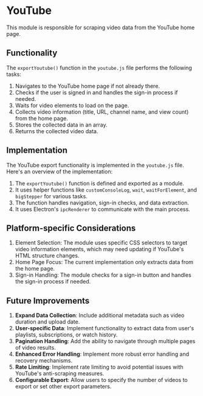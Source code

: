 # YouTube

This module is responsible for scraping video data from the YouTube home page.

## Functionality

The `exportYoutube()` function in the `youtube.js` file performs the following tasks:

1. Navigates to the YouTube home page if not already there.
2. Checks if the user is signed in and handles the sign-in process if needed.
3. Waits for video elements to load on the page.
4. Collects video information (title, URL, channel name, and view count) from the home page.
5. Stores the collected data in an array.
6. Returns the collected video data.

## Implementation

The YouTube export functionality is implemented in the `youtube.js` file. Here's an overview of the implementation:

1. The `exportYoutube()` function is defined and exported as a module.
2. It uses helper functions like `customConsoleLog`, `wait`, `waitForElement`, and `bigStepper` for various tasks.
3. The function handles navigation, sign-in checks, and data extraction.
4. It uses Electron's `ipcRenderer` to communicate with the main process.

## Platform-specific Considerations

1. Element Selection: The module uses specific CSS selectors to target video information elements, which may need updating if YouTube's HTML structure changes.
2. Home Page Focus: The current implementation only extracts data from the home page.
3. Sign-in Handling: The module checks for a sign-in button and handles the sign-in process if needed.

## Future Improvements

1. **Expand Data Collection**: Include additional metadata such as video duration and upload date.
2. **User-specific Data**: Implement functionality to extract data from user's playlists, subscriptions, or watch history.
3. **Pagination Handling**: Add the ability to navigate through multiple pages of video results.
4. **Enhanced Error Handling**: Implement more robust error handling and recovery mechanisms.
5. **Rate Limiting**: Implement rate limiting to avoid potential issues with YouTube's anti-scraping measures.
6. **Configurable Export**: Allow users to specify the number of videos to export or set other export parameters.
